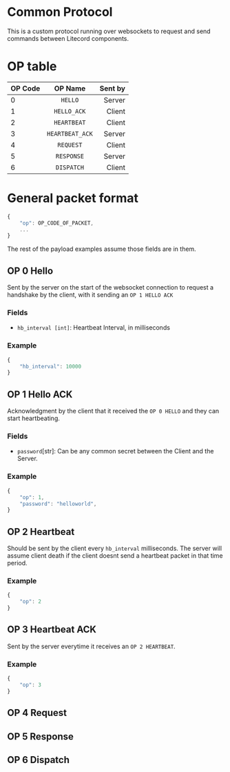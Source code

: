 Common Protocol
=======

This is a custom protocol running over websockets
to request and send commands between Litecord components.


# OP table

| OP Code | OP Name | Sent by |
|---------|:-------:|---------:|
| 0 | `HELLO` | Server |
| 1 | `HELLO_ACK` | Client |
| 2 | `HEARTBEAT` | Client |
| 3 | `HEARTBEAT_ACK` | Server |
| 4 | `REQUEST` | Client |
| 5 | `RESPONSE` | Server |
| 6 | `DISPATCH` | Client |

# General packet format

```javascript
{
    "op": OP_CODE_OF_PACKET,
    ...
}
```

The rest of the payload examples assume those fields
are in them.

## OP 0 Hello

Sent by the server on the start of the websocket connection
to request a handshake by the client, with it sending an `OP 1 HELLO ACK`

### Fields

 - `hb_interval [int]`: Heartbeat Interval, in milliseconds

### Example
```javascript
{
    "hb_interval": 10000
}
```

## OP 1 Hello ACK

Acknowledgment by the client that it received the `OP 0 HELLO`
and they can start heartbeating.

### Fields

 - `password`[str]: Can be any common secret between the
   Client and the Server.

### Example

```javascript
{
    "op": 1,
    "password": "helloworld",
}
```

## OP 2 Heartbeat

Should be sent by the client every `hb_interval` milliseconds.
The server will assume client death if the client
doesnt send a heartbeat packet in that time period.

### Example
```javascript
{
    "op": 2
}
```

## OP 3 Heartbeat ACK

Sent by the server everytime it receives an `OP 2 HEARTBEAT`.

### Example

```javascript
{
    "op": 3
}
```

## OP 4 Request

## OP 5 Response

## OP 6 Dispatch